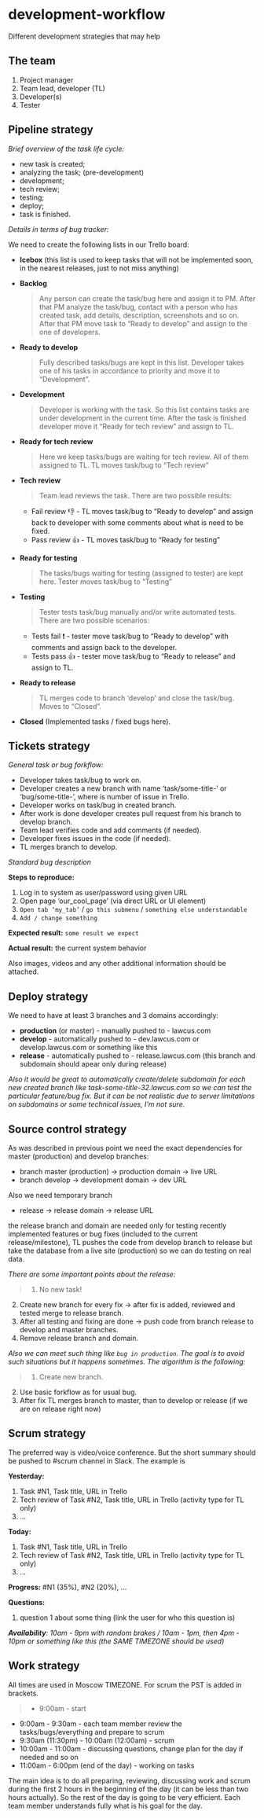 # development-workflow
Different development strategies that may help

## The team
1. Project manager
2. Team lead, developer (TL)
3. Developer(s)
4. Tester

## Pipeline strategy
*Brief overview of the task life cycle:*
 - new task is created;
 - analyzing the task; (pre-development)
 - development;
 - tech review;
 - testing;
 - deploy;
 - task is finished.

*Details in terms of bug tracker:*

We need to create the following lists in our Trello board:
- **Icebox** (this list is used to keep tasks that will not be implemented soon, in the nearest releases, just to not miss anything)

- **Backlog**
	> Any person can create the task/bug here and assign it to PM. After that PM analyze the task/bug, contact with a person who has created task, add details, description, screenshots and so on. After that PM move task to “Ready to develop” and assign to the one of developers.
- **Ready to develop**
	> Fully described tasks/bugs are kept in this list. Developer takes one of his tasks in accordance to priority and move it to “Development”.
- **Development**
	> Developer is working with the task. So this list contains tasks are under development in the current time. After the task is finished developer move it “Ready for tech review” and assign to TL.
- **Ready for tech review**
 	> Here we keep tasks/bugs are waiting for tech review. All of them assigned to TL. TL moves task/bug to “Tech review”
- **Tech review**
	> Team lead reviews the task. There are two possible results:
  - Fail review :-1: - TL moves task/bug to “Ready to develop” and assign back to developer with some comments about what is need to be fixed.
  - Pass review :+1: - TL moves task/bug to “Ready for testing”
- **Ready for testing**
	> The tasks/bugs waiting for testing (assigned to tester) are kept here. Tester moves task/bug to “Testing”
- **Testing**
	> Tester tests task/bug manually and/or write automated tests. There are two possible scenarios:
	- Tests fail :exclamation: - tester move task/bug to “Ready to develop” with comments and assign back to the developer.
	- Tests pass :+1: - tester move task/bug to “Ready to release” and assign to TL.
- **Ready to release**
	> TL merges code to branch ‘develop’ and close the task/bug. Moves to “Closed”.
- **Closed** (Implemented tasks / fixed bugs here).

## Tickets strategy
*General task or bug forkflow:*
- Developer takes task/bug to work on.
- Developer creates a new branch with name ‘task/some-title-<N>’ or ‘bug/some-title-<N>’, where <N> is number of issue in Trello.
- Developer works on task/bug in created branch.
- After work is done developer creates pull request from his branch to develop branch.
- Team lead verifies code and add comments (if needed).
- Developer fixes issues in the code (if needed).
- TL merges branch to develop.

*Standard bug description*

**Steps to reproduce:**
1. Log in to system as user/password using given URL
2. Open page ‘our_cool_page’ (via direct URL or UI element)
3. `Open tab ‘my_tab’` / `go this submenu` / `something else understandable`
4. `Add / change something`

**Expected result:** `some result we expect`

**Actual result:** the current system behavior

Also images, videos and any other additional information should be attached.

## Deploy strategy
We need to have at least 3 branches and 3 domains accordingly:
- **production** (or master) - manually pushed to - lawcus.com
- **develop** - automatically pushed to - dev.lawcus.com or develop.lawcus.com or something like this
- **release** - automatically pushed to - release.lawcus.com (this branch and subdomain should apear only during release)

*Also it would be great to automatically create/delete subdomain for each new created branch like task-some-title-32.lawcus.com so we can test the particular feature/bug fix. But it can be not realistic due to server limitations on subdomains or some technical issues, I’m not sure.*

## Source control strategy
As was described in previous point we need the exact dependencies for master (production) and develop branches:
- branch master (production) -> production domain -> live URL
- branch develop -> development domain -> dev URL

Also we need temporary branch
- release -> release domain -> release URL

the release branch and domain are needed only for testing recently implemented features or bug fixes (included to the current release/milestone), TL pushes the code from develop branch to release but take the database from a live site (production) so we can do testing on real data.

*There are some important points about the release:*

> 1. No new task!
2. Create new branch for every fix -> after fix is added, reviewed and tested merge to release branch.
3. After all testing and fixing are done -> push code from branch release to develop and master branches.
4. Remove release branch and domain.

*Also we can meet such thing like `bug in production`. The goal is to avoid such situations but it happens sometimes. The algorithm is the following:*

> 1. Create new branch.
2. Use basic forkflow as for usual bug.
3. After fix TL merges branch to master, than to develop or release (if we are on release right now)

## Scrum strategy
The preferred way is video/voice conference. But the short summary should be pushed to #scrum channel in Slack.
The example is

**Yesterday:**
1. Task #N1, Task title, URL in Trello
2. Tech review of Task #N2, Task title, URL in Trello (activity type for TL only)
3. ...

**Today:**
1. Task #N1, Task title, URL in Trello
2. Tech review of Task #N2, Task title, URL in Trello (activity type for TL only)
3. ...

**Progress:** #N1 (35%), #N2 (20%), …

**Questions:**
1. question 1 about some thing (link the user for who this question is)

_**Availability**: 10am - 9pm with random brakes / 10am - 1pm, then 4pm - 10pm or something like this (the SAME TIMEZONE should be used)_

## Work strategy
All times are used in Moscow TIMEZONE. For scrum the PST is added in brackets.

> - 9:00am - start
- 9:00am - 9:30am - each team member review the tasks/bugs/everything and prepare to scrum
- 9:30am (11:30pm) - 10:00am (12:00am) - scrum
- 10:00am - 11:00am - discussing questions, change plan for the day if needed and so on
- 11:00am - 6:00pm (end of the day) - working on tasks

The main idea is to do all preparing, reviewing, discussing work and scrum during the first 2 hours in the beginning of the day (it can be less than two hours actually). So the rest of the day is going to be very efficient. Each team member understands fully what is his goal for the day.
